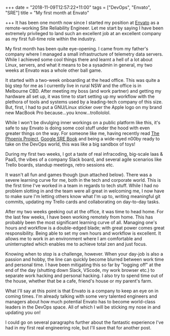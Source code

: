+++
date = "2018-11-09T12:57:22+11:00"
tags = ["DevOps", "Envato", "SRE"]
title = "My first month at Envato"

+++
It has been one month now since I started my position at [Envato](https://envato.com) as a remote-working Site Reliability Engineer. Let me start by saying I have been extremely privileged to land such an excellent job at an excellent company as my first full-time role within the industry.

My first month has been quite eye-opening. I came from my father's company where I managed a small infrastructure of telemetry data servers. While I achieved some cool things there and learnt a hell of a lot about Linux, servers, and what it means to be a sysadmin in general, my two weeks at Envato was a whole other ball game.

It started with a two-week onboarding at the head office. This was quite a big step for me as I currently live in rural NSW and the office is in Melbourne CBD. After meeting my boss (and work partner) and getting my hardware all set up, it was time to start setting up my workflow with the plethora of tools and systems used by a leading-tech company of this size. But, first, I had to put a GNU/Linux sticker over the Apple logo on my brand new MacBook Pro because...you know...trollololol.

While I won't be divulging inner workings on a public platform like this, it's safe to say Envato is doing some cool stuff under the hood with even greater things on the way. For someone like me, having recently read [The Phoenix Project](https://amzn.to/2qDzgsW), [Google SRE Book](https://amzn.to/2qEvQpD) and being a wide-eyed n00by ready to take on the DevOps world, this was like a big sandbox of toys!

During my first two weeks, I got a taste of real infracoding, big-scale Iaas & PaaS, the vibes of a company Slack board, and several agile scenarios like Trello boards, standup meetings, retro sessions etc.

It wasn't all fun and games though (pun attached below). There was a severe learning curve for me, both in the tech and corporate world. This is the first time I've worked in a team in regards to tech stuff. While I had no problem slotting in and the team were all great in welcoming me, I now have to make sure I'm letting others know what I'm up to, writing meaningful git commits, updating my Trello cards and collaborating on day-to-day tasks.

After my two weeks geeking out at the office, it was time to head home. For the last few weeks, I have been working remotely from home. This has probably been the most significant learning curve of all. Managing one's hours and workflow is a double-edged blade; with great power comes great responsibility. Being able to set my own hours and workflow is excellent. It allows me to work in an environment where I am comfortable and uninterrupted which enables me to achieve total zen and just focus.

Knowing when to stop is a challenge, however. When your day-job is also a passion and hobby, the line can quickly become blurred between work time and personal time. I have been mitigating this so far by "logging off" at the end of the day (shutting down Slack, VScode, my work browser etc.) to separate work hacking and personal hacking. I also try to spend time out of the house, whether that be a cafe, friend's house or my parent's farm.

What I'll say at this point is that Envato is a company to keep an eye on in coming times. I'm already talking with some very talented engineers and managers about how much potential Envato has to become world-class leaders in the DevOps space. All of which I will be sticking my nose in and updating you on!

I could go on several paragraphs further about the fantastic experience I've had in my first real engineering role, but I'll save that for another post.